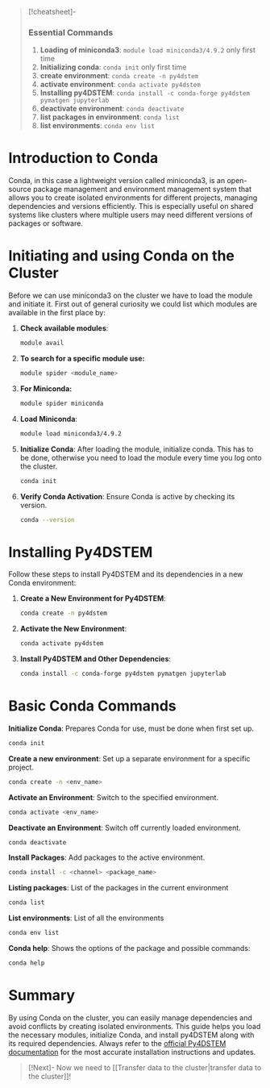 >[!cheatsheet]-
>### Essential Commands
>1. **Loading of miniconda3**: `module load miniconda3/4.9.2` only first time
>1. **Initializing conda**: `conda init` only first time
>1. **create environment**: `conda create -n py4dstem` 
>1. **activate environment**: `conda activate py4dstem`
>1. **Installing py4DSTEM**: `conda install -c conda-forge py4dstem pymatgen jupyterlab`
>1. **deactivate environment**: `conda deactivate`
>1. **list packages in environment**: `conda list`
>1. **list environments**: `conda env list`


# Introduction to Conda

Conda, in this case a lightweight version called miniconda3, is an open-source package management and environment management system that allows you to create isolated environments for different projects, managing dependencies and versions efficiently. This is especially useful on shared systems like clusters where multiple users may need different versions of packages or software.

# Initiating and using Conda on the Cluster
Before we can use miniconda3 on the cluster we have to load the module and initiate it. First out of general curiosity we could list which modules are available in the first place by:

1. **Check available modules**:
   ```bash
   module avail
   ```
1. **To search for a specific module use:**
   ```bash
   module spider <module_name>
   ```
1. **For Miniconda:**
   ```bash
   module spider miniconda
   ```
1. **Load Miniconda**: 
   ```bash
   module load miniconda3/4.9.2
   ```

1. **Initialize Conda**: After loading the module, initialize conda. This has to be done, otherwise you need to load the module every time you log onto the cluster.
   ```bash
   conda init
   ```

1. **Verify Conda Activation**: Ensure Conda is active by checking its version.
   ```bash
   conda --version
   ```

# Installing Py4DSTEM

Follow these steps to install Py4DSTEM and its dependencies in a new Conda environment:

1. **Create a New Environment for Py4DSTEM**:
   ```bash
   conda create -n py4dstem
   ```

2. **Activate the New Environment**:
   ```bash
   conda activate py4dstem
   ```

3. **Install Py4DSTEM and Other Dependencies**:
   ```bash
   conda install -c conda-forge py4dstem pymatgen jupyterlab
   ```

# Basic Conda Commands

**Initialize Conda**: Prepares Conda for use, must be done when first set up.
  ```bash
  conda init
  ```

**Create a new environment**: Set up a separate environment for a specific project.
  ```bash
  conda create -n <env_name>
  ```

**Activate an Environment**: Switch to the specified environment.
  ```bash
  conda activate <env_name>
  ```

**Deactivate an Environment**: Switch off currently loaded environment.
  ```bash
  conda deactivate
  ```
  
**Install Packages**: Add packages to the active environment.
  ```bash
  conda install -c <channel> <package_name>
  ```
  **Listing packages**: List of the packages in the current environment
  ```bash
  conda list
```
  **List environments**: List of all the environments
  ```bash
  conda env list
```
**Conda help**: Shows the options of the package and possible commands:
```bash
conda help
```

# Summary
By using Conda on the cluster, you can easily manage dependencies and avoid conflicts by creating isolated environments. This guide helps you load the necessary modules, initialize Conda, and install py4DSTEM along with its required dependencies. Always refer to the [official Py4DSTEM documentation](https://py4dstem.readthedocs.io/) for the most accurate installation instructions and updates.

>[!Next]-
> Now we need to [[Transfer data to the cluster|transfer data to the cluster]]!